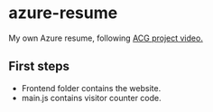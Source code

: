 # azure-resume
My own Azure resume, following [ACG project video.](https://www.youtube.com/watch?v=ieYrBWmkfno&t=569s&ab_channel=ACloudGuru)

## First steps

- Frontend folder contains the website.
- main.js contains visitor counter code.

